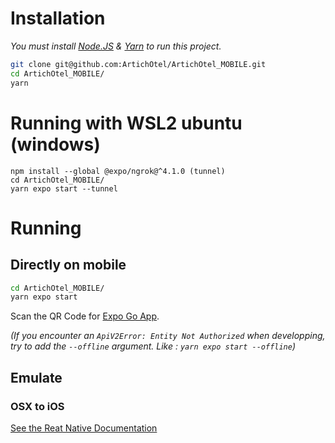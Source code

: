 # Installation
*You must install [Node.JS](https://nodejs.org/) & [Yarn](https://yarnpkg.com/) to run this project.*
```bash
git clone git@github.com:ArtichOtel/ArtichOtel_MOBILE.git
cd ArtichOtel_MOBILE/
yarn 
```

# Running with WSL2 ubuntu (windows)
```
npm install --global @expo/ngrok@^4.1.0 (tunnel)
cd ArtichOtel_MOBILE/
yarn expo start --tunnel
```

# Running
## Directly on mobile
```bash
cd ArtichOtel_MOBILE/
yarn expo start
```
Scan the QR Code for [Expo Go App](https://expo.dev/client).

*(If you encounter an `ApiV2Error: Entity Not Authorized` when developping, try to add the `--offline` argument. Like : `yarn expo start --offline`)*
## Emulate
### OSX to iOS
[See the Reat Native Documentation](https://reactnative.dev/docs/environment-setup?package-manager=yarn&guide=native)
